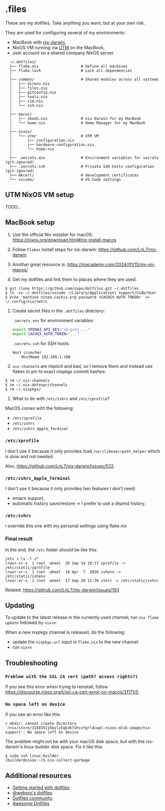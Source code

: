 # .files

These are my dotfiles. Take anything you want, but at your own risk.

They are used for configuring several of my environments:
 * MacBook with [nix-darwin](https://github.com/nix-darwin/nix-darwin),
 * NixOS VM running via [UTM](https://mac.getutm.app/) on the MacBook,
 * user account on a shared company NixOS server.


```
  ~/.dotfiles/
  ├── flake.nix                   # Define all machines
  ├── flake.lock                  # Lock all dependencies
  │
  ├── common/                     # Shared modules across all systems
  │   ├── direnv.nix
  │   ├── files.nix
  │   ├── gitconfig.nix
  │   ├── tools.nix
  │   ├── vim.nix
  │   └── zsh.nix
  │
  ├── macos/
  │   ├── zbook.nix               # nix-darwin for my MacBook
  │   └── home.nix                # Home Manager for my MacBook
  │
  ├── nixos/
  │   └── utm/                    # UTM VM
  │       ├── configuration.nix
  │       ├── hardware-configuration.nix
  │       └── home.nix
  │
  ├── .secrets.env                # Environment variables for secrets (git-ignored)
  ├── .secrets.ssh                # Private SSH hosts configuration (git-ignored)
  ├── mkcert/                     # development certificates
  └── vscode/                     # VS Code settings
```


## UTM NixOS VM setup

TODO...


## MacBook setup

1. Use the official Nix installer for macOS: https://nixos.org/download.html#nix-install-macos

1. Follow `Flakes` install steps for nix-darwin: https://github.com/LnL7/nix-darwin

1. Another great resource is: https://nixcademy.com/2024/01/15/nix-on-macos/

1. Get my dotfiles and link them to places where they are used:

```
$ git clone https://github.com/zupo/dotfiles.git ~/.dotfiles
$ ln -sv ~/.dotfiles/vscode ~/Library/Application\ Support/Code/User
$ echo 'machine niteo.cachix.org password <CACHIX AUTH TOKEN>' >> ~/.config/nix/netrc
```

1. Create secret files in the `.dotfiles` directory:

   `.secrets.env` for environment variables:
   ```bash
   export OPENAI_API_KEY="sk-proj-..."
   export CACHIX_AUTH_TOKEN="..."
   ```

   `.secrets.ssh` for SSH hosts:
   ```
   Host cruncher
       HostName 192.168.1.100
   ```

1. `nix-channel`s are implicit and bad, so I remove them and instead use flakes to pin to exact nixpkgs commit hashes:

```
$ rm ~/.nix-channels
$ rm ~/.nix-defexpr/channels
$ rm ~/.nixpkgs/
```

1. What to do with `/etc/zshrc` and `/etc/zprofile`?

MacOS comes with the following:

* `/etc/zprofile`
* `/etc/zshrc`
* `/etc/zshrc_Apple_Terminal`

### `/etc/zprofile`

I don't use it because it only provides load `/usr/libexec/path_helper` which is slow and not needed.

Also, https://github.com/LnL7/nix-darwin/issues/532.

### `/etc/zshrc_Apple_Terminal`

I don't use it because it only provides two features I don't need:
* emacs support,
* automatic history save/restore -> I prefer to use a shared history.

### `/etc/zshrc`

I override this one with my personal settings using flake.nix

### Final result

In the end, the `/etc` folder should be like this:

```
/etc ➜ ls -l z*
lrwxr-xr-x  1 root  wheel  20 Sep 14 18:17 zprofile -> /etc/static/zprofile
lrwxr-xr-x  1 root  wheel  18 Apr  7  2020 zshenv -> /etc/static/zshenv
lrwxr-xr-x  1 root  wheel  17 Sep 20 11:30 zshrc -> /etc/static/zshrc
```

Related: https://github.com/LnL7/nix-darwin/issues/193


## Updating

To update to the latest release in the currently used channel, run
`nix flake update` followed by `nixre`.

When a new nixpkgs channel is released, do the following:
* update the `nixpkgs.url` input in `flake.nix` to the new channel
* run `nixre`

## Troubleshooting

### `Problem with the SSL CA cert (path? access rights?)`

If you see this error when trying to reinstall, follow https://discourse.nixos.org/t/ssl-ca-cert-error-on-macos/31171/5.

### `No space left on device`

If you see an error like this:

```console
> mkdir: cannot create directory '/nix/store/31k835115bylz5qb3k7vhcvfgrl4cwpl-nixos-disk-image/nix-support': No space left on device
```

The problem might not be with your macOS disk space, but with the nix-darwin's linux-builder disk space. Fix it like this:

```console
$ sudo ssh linux-builder
[builder@nixos:~]$ nix-collect-garbage
```


## Additional resources

- [Getting started with dotfiles](https://webpro.nl/articles/getting-started-with-dotfiles)
- [@webpro's dotfiles](https://github.com/webpro/dotfiles)
- [Dotfiles community](https://dotfiles.github.io).
- [Awesome Dotfiles](https://github.com/webpro/awesome-dotfiles)
